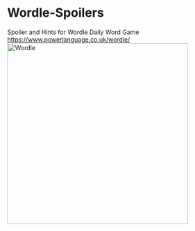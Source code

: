 # Wordle-Spoilers
Spoiler and Hints for Wordle
Daily Word Game
<br />
https://www.powerlanguage.co.uk/wordle/
<br />
<img width="416" alt="Wordle" src="https://user-images.githubusercontent.com/10607907/151026952-bbf73fb4-882d-463f-820f-2524487e77c6.png">
